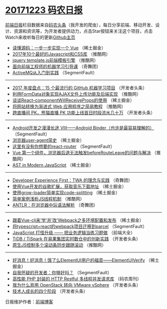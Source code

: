 # [20171223 码农日报](https://toutiao.qdkfweb.cn/date/2017/12/23)

[前端日报](https://qdkfweb.cn/c/news)栏目数据来自[码农头条](https://toutiao.qdkfweb.cn/)（我开发的爬虫），每日分享前端、移动开发、设计、资源和资讯等，为开发者提供动力，点击Star按钮来关注这个项目，点击Watch来收听每日的更新[Github主页](https://github.com/kujian/frontendDaily)
* [读懂源码：一步一步实现一个 Vue](https://toutiao.qdkfweb.cn/60520.html) （稀土掘金）
* [2017年10个最好的Javascript和CSS库](https://toutiao.qdkfweb.cn/60486.html) （推酷网）
* [jquery template.js前端模板引擎](https://toutiao.qdkfweb.cn/60492.html) （推酷网）
* [面向前端工程师的机器学习引导课](https://toutiao.qdkfweb.cn/60454.html) （奇舞团）
* [ActiveMQ从入门到实践](https://toutiao.qdkfweb.cn/60465.html) （SegmentFault）

***
* [2017 年度盘点：15 个最流行的 GitHub 机器学习项目](https://toutiao.qdkfweb.cn/60440.html) （开发者头条）
* [利用FormData对象实现AJAX文件上传功能及后端实现](https://toutiao.qdkfweb.cn/60495.html) （推酷网）
* [谈谈React&#8211;componentWillReceiveProps的使用](https://toutiao.qdkfweb.cn/60521.html) （稀土掘金）
* [将网站转换为渐进式 Web 应用程序之简易教程](https://toutiao.qdkfweb.cn/60488.html) （推酷网）
* [跨直播间 PK，熊猫直播 PK 功能上线首日时段流水几十万](https://toutiao.qdkfweb.cn/60446.html) （开发者头条）

***
* [Android开发之漫漫长途 Ⅷ——Android Binder（也许是最容易理解的）](https://toutiao.qdkfweb.cn/60461.html) （SegmentFault）
* [浏览器user-agent简史](https://toutiao.qdkfweb.cn/60514.html) （稀土掘金）
* [这里有没有你想要的react-router](https://toutiao.qdkfweb.cn/60462.html) （SegmentFault）
* [Vue 第一个组件，浏览器后退无法触发beforeRouteLeave的问题与解决](https://toutiao.qdkfweb.cn/60490.html) （推酷网）
* [AST in Modern JavaScript](https://toutiao.qdkfweb.cn/60515.html) （稀土掘金）

***
* [Developer Experience First：TWA 的理念与实践](https://toutiao.qdkfweb.cn/60453.html) （奇舞团）
* [使用Vue开发的谷歌扩展，获取音乐下载地址](https://toutiao.qdkfweb.cn/60527.html) （稀土掘金）
* [使用grow-loader简单实现code-splitting](https://toutiao.qdkfweb.cn/60517.html) （稀土掘金）
* [简单案例浅析JS线程机制](https://toutiao.qdkfweb.cn/60493.html) （推酷网）
* [ANTLR：在浏览器中玩语法解析](https://toutiao.qdkfweb.cn/60455.html) （奇舞团）

***
* [跟着Vue-cli来&#8217;学&#8217;并&#8217;改&#8217;Webpack之多环境配置和发布](https://toutiao.qdkfweb.cn/60518.html) （稀土掘金）
* [将typescript+react的webpack项目迁移到parcel](https://toutiao.qdkfweb.cn/60466.html) （SegmentFault）
* [JavaScript 打怪升级 —— 把业务逻辑当练习题做](https://toutiao.qdkfweb.cn/60571.html) （前端大全）
* [TiDB / TiSpark 在易果集团实时数仓中的创新实践](https://toutiao.qdkfweb.cn/60441.html) （开发者头条）
* [原生JS控制多个滚动条同步跟随滚动](https://toutiao.qdkfweb.cn/60494.html) （推酷网）

***
* [好消息！好消息！饿了么ElementUI用户的福音——ElementUIVerify](https://toutiao.qdkfweb.cn/60519.html) （稀土掘金）
* [自我怀疑的开发者：你够好吗？](https://toutiao.qdkfweb.cn/60467.html) （SegmentFault）
* [高性能 PHP 封装的 HTTP Restful 多线程并发请求库](https://toutiao.qdkfweb.cn/60572.html) （码农周刊）
* [我为什么弃用 OpenStack 转向 VMware vSphere](https://toutiao.qdkfweb.cn/60442.html) （开发者头条）
* [技术人成长的四个阶段](https://toutiao.qdkfweb.cn/60447.html) （开发者头条）

日报维护作者：[前端博客](https://qdkfweb.cn/) 